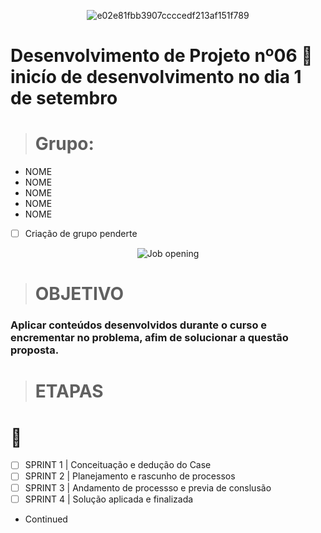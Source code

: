 <div align="center">
 
 ![e02e81fbb3907ccccedf213af151f789](https://github.com/FabioMourahn/Projet_Log06/assets/142456922/344cb3db-9863-4f4d-8d3c-3d5a8fb1394f)

</div>

# Desenvolvimento de Projeto nº06  🏁 inicío de desenvolvimento no dia 1 de setembro
> # Grupo:
- NOME
- NOME
- NOME
- NOME
- NOME
 
- [ ] Criação de grupo penderte

<div align="center">

![Job opening](https://github.com/FabioMourahn/Projet_Log06/assets/142456922/c9bd9ad0-e785-418e-9636-b1197ea713cf)

</div>

> # OBJETIVO
### Aplicar conteúdos desenvolvidos durante o curso e encrementar no problema, afim de solucionar a questão proposta.
> # ETAPAS
# 🧾
- [ ] SPRINT 1 | Conceituação e dedução do Case
- [ ] SPRINT 2 | Planejamento e rascunho de processos 
- [ ] SPRINT 3 | Andamento de processso e previa de conslusão
- [ ] SPRINT 4 | Solução aplicada e finalizada

- Continued